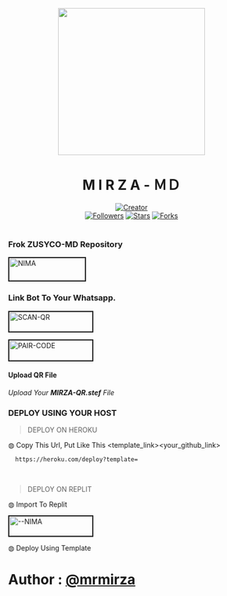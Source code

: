 <div align="center" class= "main"> 
  <img src="https://https://d3h48bfc4uelnv.cloudfront.net/avatar-imgs/c59e913b-201b-40e8-8d09-6d235eb97871.jpg" width="300" height="300"/>
  <h1>M I R Z A - ＭＤ</h1>

<a href="https://github.com/theycallmeprofessor"><img title="Creator" src="https://img.shields.io/badge/Creator-Mirza-red.svg?style=for-the-badge&logo=github"></a>
<br>
<a href="https://github.com/theycallmeprofesso?tab=followers"><img title="Followers" src="https://img.shields.io/github/followers/theycallmeprofesso?color=green&style=flat-square"></a>
<a href="https://github.com/theycallmeprofesso/ZUSYCO-MD/stargazers/"><img title="Stars" src="https://img.shields.io/github/stars/theycallmeprofesso/ZUSYCO-MD?color=white&style=flat-square"></a>
<a href="https://github.com/DarkMakerofc/ZUSYCO-MD/network/members"><img title="Forks" src="https://img.shields.io/github/forks/darkmakerofc/ZUSYCO-MD?color=yellow&style=flat-square"></a>
<br><br>
</div>
<div align= "left">

  ### Frok ZUSYCO-MD Repository
<a href="https://github.com/DarkMakerofc/ZUSYCO-MD/fork"><img src="https://i.ibb.co/Yj3tZdZ/fork-zusyco-btn.png" alt="NIMA" border="2" width="155" height="46" ></a>
  ### Link Bot To Your Whatsapp.
  
<a href="https://gpt-qr-code.onrender.com/zusyco"><img src="https://i.ibb.co/FWSfNmb/scan-qr-zusyco-btn.png" alt="SCAN-QR" border="2" width="170" height="40" ></a>

<a href="https://replit.com/@MRNima/ZUSYCO-PAIR-CODE?v=1"><img src="https://i.ibb.co/5BGSVZw/pair-code-btn-zusyco.png" alt="PAIR-CODE" border="2" width="170" height="41" ></a>

  #### Upload QR File
  <i>Upload Your **MIRZA-QR.stef** File </i>

  ### DEPLOY USING YOUR HOST
  
> DEPLOY ON HEROKU<br>

◍ Copy This Url, Put Like This <template_link><your_github_link>

      https://heroku.com/deploy?template=

  <br>
  
> DEPLOY ON REPLIT<br>

◍ Import To Replit

<a href="https://replit.com/github/"><img src="https://i.ibb.co/0F5q3Fp/run-on-replit-zusyco-btn.png" alt="--NIMA" border="2" width="170" height="40" ></a>

◍ Deploy Using Template
  


</div>




# Author : [@mrmirza](https://github.com/theycallmeprofessor)
